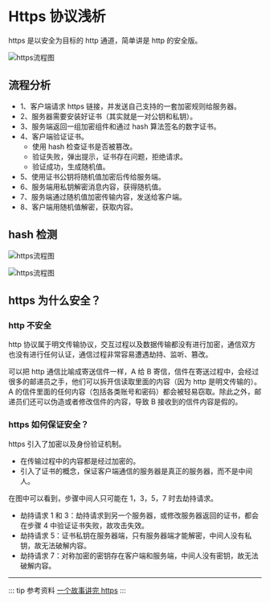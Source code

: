 # Https 协议浅析

https 是以安全为目标的 http 通道，简单讲是 http 的安全版。

![https流程图](https.png)

## 流程分析

- 1、客户端请求 https 链接，并发送自己支持的一套加密规则给服务器。
- 2、服务器需要安装好证书（其实就是一对公钥和私钥）。
- 3、服务端返回一组加密组件和通过 hash 算法签名的数字证书。
- 4、客户端验证证书。
  - 使用 hash 检查证书是否被篡改。
  - 验证失败，弹出提示，证书存在问题，拒绝请求。
  - 验证成功，生成随机值。
- 5、使用证书公钥将随机值加密后传给服务端。
- 6、服务端用私钥解密消息内容，获得随机值。
- 7、服务端通过随机值加密传输内容，发送给客户端。
- 8、客户端用随机值解密，获取内容。

## hash 检测

![https流程图](https-hash1.png)

![https流程图](https-hash2.png)

## https 为什么安全？

### http 不安全

http 协议属于明文传输协议，交互过程以及数据传输都没有进行加密，通信双方也没有进行任何认证，通信过程非常容易遭遇劫持、监听、篡改。

可以把 http 通信比喻成寄送信件一样，A 给 B 寄信，信件在寄送过程中，会经过很多的邮递员之手，他们可以拆开信读取里面的内容（因为 http 是明文传输的）。A 的信件里面的任何内容（包括各类账号和密码）都会被轻易窃取。除此之外，邮递员们还可以伪造或者修改信件的内容，导致 B 接收到的信件内容是假的。

### https 如何保证安全？

https 引入了加密以及身份验证机制。

- 在传输过程中的内容都是经过加密的。
- 引入了证书的概念，保证客户端通信的服务器是真正的服务器，而不是中间人。

在图中可以看到，步骤中间人只可能在 1，3，5，7 时去劫持请求。

- 劫持请求 1 和 3：劫持请求到另一个服务器，或修改服务器返回的证书，都会在步骤 4 中验证证书失败，故攻击失效。
- 劫持请求 5：证书私钥在服务器端，只有服务器端才能解密，中间人没有私钥，故无法破解内容。
- 劫持请求 7：对称加密的密钥存在客户端和服务端，中间人没有密钥，故无法破解内容。

---

::: tip 参考资料
[一个故事讲完 https](https://mp.weixin.qq.com/s/StqqafHePlBkWAPQZg3NrA)
:::
